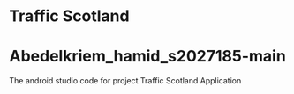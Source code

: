 # Traffic Scotland 
# Abedelkriem_hamid_s2027185-main
The android studio code for project Traffic Scotland Application 
